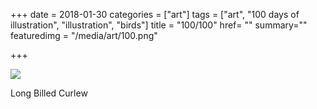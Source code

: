 +++
date = 2018-01-30
categories = ["art"]
tags = ["art", "100 days of illustration", "illustration", "birds"]
title = "100/100"
href= ""
summary=""
featuredimg = "/media/art/100.png"

+++

<img src="/media/art/100.png" />

Long Billed Curlew
